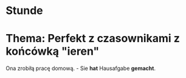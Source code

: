 # Stunde
# Thema: Perfekt z czasownikami z końcówką "ieren"
Ona zrobiłą pracę domową. - Sie __hat__ Hausafgabe __gemacht__.
